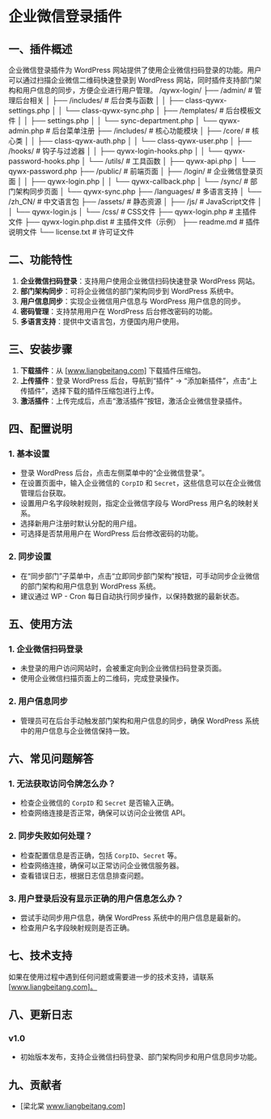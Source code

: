 # 企业微信登录插件

## 一、插件概述
企业微信登录插件为 WordPress 网站提供了使用企业微信扫码登录的功能。用户可以通过扫描企业微信二维码快速登录到 WordPress 网站，同时插件支持部门架构和用户信息的同步，方便企业进行用户管理。
/qywx-login/
├── /admin/                  # 管理后台相关
│   ├── /includes/           # 后台类与函数
│   │   ├── class-qywx-settings.php
│   │   └── class-qywx-sync.php
│   ├── /templates/          # 后台模板文件
│   │   ├── settings.php
│   │   └── sync-department.php
│   └── qywx-admin.php       # 后台菜单注册
├── /includes/               # 核心功能模块
│   ├── /core/               # 核心类
│   │   ├── class-qywx-auth.php
│   │   └── class-qywx-user.php
│   ├── /hooks/              # 钩子与过滤器
│   │   ├── qywx-login-hooks.php
│   │   └── qywx-password-hooks.php
│   └── /utils/              # 工具函数
│       ├── qywx-api.php
│       └── qywx-password.php
├── /public/                 # 前端页面
│   ├── /login/              # 企业微信登录页面
│   │   ├── qywx-login.php
│   │   └── qywx-callback.php
│   └── /sync/               # 部门架构同步页面
│       └── qywx-sync.php
├── /languages/              # 多语言支持
│   └── /zh_CN/             # 中文语言包
├── /assets/                 # 静态资源
│   ├── /js/                # JavaScript文件
│   │   └── qywx-login.js
│   └── /css/               # CSS文件
├── qywx-login.php           # 主插件文件
├── qywx-login.php.dist       # 主插件文件（示例）
├── readme.md                # 插件说明文件
└── license.txt              # 许可证文件

## 二、功能特性
1. **企业微信扫码登录**：支持用户使用企业微信扫码快速登录 WordPress 网站。
2. **部门架构同步**：可将企业微信的部门架构同步到 WordPress 系统中。
3. **用户信息同步**：实现企业微信用户信息与 WordPress 用户信息的同步。
4. **密码管理**：支持禁用用户在 WordPress 后台修改密码的功能。
5. **多语言支持**：提供中文语言包，方便国内用户使用。

## 三、安装步骤
1. **下载插件**：从 [www.liangbeitang.com] 下载插件压缩包。
2. **上传插件**：登录 WordPress 后台，导航到“插件” -> “添加新插件”，点击“上传插件”，选择下载的插件压缩包进行上传。
3. **激活插件**：上传完成后，点击“激活插件”按钮，激活企业微信登录插件。

## 四、配置说明
### 1. 基本设置
- 登录 WordPress 后台，点击左侧菜单中的“企业微信登录”。
- 在设置页面中，输入企业微信的 `CorpID` 和 `Secret`，这些信息可以在企业微信管理后台获取。
- 设置用户名字段映射规则，指定企业微信字段与 WordPress 用户名的映射关系。
- 选择新用户注册时默认分配的用户组。
- 可选择是否禁用用户在 WordPress 后台修改密码的功能。

### 2. 同步设置
- 在“同步部门”子菜单中，点击“立即同步部门架构”按钮，可手动同步企业微信的部门架构和用户信息到 WordPress 系统。
- 建议通过 WP - Cron 每日自动执行同步操作，以保持数据的最新状态。

## 五、使用方法
### 1. 企业微信扫码登录
- 未登录的用户访问网站时，会被重定向到企业微信扫码登录页面。
- 使用企业微信扫描页面上的二维码，完成登录操作。

### 2. 用户信息同步
- 管理员可在后台手动触发部门架构和用户信息的同步，确保 WordPress 系统中的用户信息与企业微信保持一致。

## 六、常见问题解答
### 1. 无法获取访问令牌怎么办？
- 检查企业微信的 `CorpID` 和 `Secret` 是否输入正确。
- 检查网络连接是否正常，确保可以访问企业微信 API。

### 2. 同步失败如何处理？
- 检查配置信息是否正确，包括 `CorpID`、`Secret` 等。
- 检查网络连接，确保可以正常访问企业微信服务器。
- 查看错误日志，根据日志信息排查问题。

### 3. 用户登录后没有显示正确的用户信息怎么办？
- 尝试手动同步用户信息，确保 WordPress 系统中的用户信息是最新的。
- 检查用户名字段映射规则是否正确。

## 七、技术支持
如果在使用过程中遇到任何问题或需要进一步的技术支持，请联系 [www.liangbeitang.com]。

## 八、更新日志
### v1.0
- 初始版本发布，支持企业微信扫码登录、部门架构同步和用户信息同步功能。

## 九、贡献者
- [梁北棠 www.liangbeitang.com]
